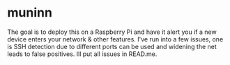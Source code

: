 # muninn
The goal is to deploy this on a Raspberry Pi and have it alert you if a new device enters your network &amp; other features. I've run into a few issues, one is SSH detection due to different ports can be used and widening the net leads to false positives. Ill put all issues in READ.me. 
